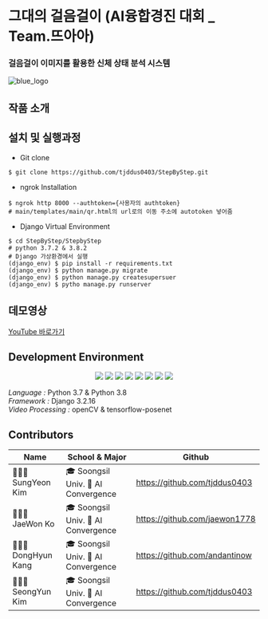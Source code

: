 # 그대의 걸음걸이 (AI융합경진 대회 _ Team.뜨아아)
### 걸음걸이 이미지를 활용한 신체 상태 분석 시스템
![blue_logo](https://user-images.githubusercontent.com/70639589/201914819-983013cc-2775-48ce-add4-c1fe3e7f4f14.png)

## 작품 소개


## 설치 및 실행과정
- Git clone
```
$ git clone https://github.com/tjddus0403/StepByStep.git
```
- ngrok Installation
```
$ ngrok http 8000 --authtoken={사용자의 authtoken}
# main/templates/main/qr.html의 url로의 이동 주소에 autotoken 넣어줌
```
- Django Virtual Environment
```
$ cd StepByStep/StepbyStep
# python 3.7.2 & 3.8.2 
# Django 가상환경에서 실행
(django_env) $ pip install -r requirements.txt
(django_env) $ python manage.py migrate
(django_env) $ python manage.py createsupersuer
(django_env) $ pytho manage.py runserver
```
## 데모영상
[YouTube 바로가기](https://www.youtube.com/watch?v=HqwVybZ8kz4)

## Development Environment
<p align="center">
 <img src="https://img.shields.io/badge/Python-3776AB?style=flat-square&logo=Python&logoColor=white"/></a> 
 <img src="https://img.shields.io/badge/Django-092E20?style=flat-square&logo=Django&logoColor=white"/></a> 
 <img src="https://img.shields.io/badge/TensorFlow-FF6F00?style=flat-square&logo=TensorFlow&logoColor=white"/></a> 
 <img src="https://img.shields.io/badge/HTML5-E34F26?style=flat-square&logo=HTML5&logoColor=white"/></a> 
 <img src="https://img.shields.io/badge/CSS3-1572B6?style=flat-square&logo=CSS3&logoColor=white"/></a> 
 <img src="https://img.shields.io/badge/Git-F05032?style=flat-square&logo=Git&logoColor=white"/></a> 
 <img src="https://img.shields.io/badge/GitHub-181717?style=flat-square&logo=GitHub&logoColor=white"/></a> 
 <img src="https://img.shields.io/badge/Visual Studio Code-007ACC?style=flat-square&logo=Visual Studio Code&logoColor=white"/></a> 
</p>

*Language :* Python 3.7 & Python 3.8  
*Framework :* Django 3.2.16  
*Video Processing :* openCV & tensorflow-posenet
## Contributors
| Name | School & Major | Github |
|-|-|-|
| 👩🏻‍💻 SungYeon Kim | 🎓 Soongsil Univ. 🤖 AI Convergence | https://github.com/tjddus0403 |
| 👨🏻‍💻 JaeWon Ko | 🎓 Soongsil Univ. 🤖 AI Convergence | https://github.com/jaewon1778 |
| 👨🏻‍💻 DongHyun Kang | 🎓 Soongsil Univ. 🤖 AI Convergence | https://github.com/andantinow |
| 👨🏻‍💻 SeongYun Kim | 🎓 Soongsil Univ. 🤖 AI Convergence | https://github.com/tjddus0403 |

